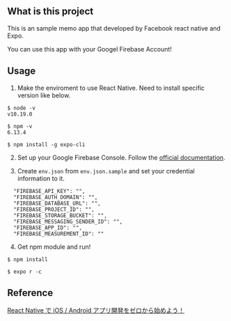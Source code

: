 ## What is this project

This is an sample memo app that developed by Facebook react native and Expo.

You can use this app with your Googel Firebase Account!

## Usage

1. Make the enviroment to use React Native. Need to install specific version like below.

```
$ node -v 
v10.19.0

$ npm -v 
6.13.4

$ npm install -g expo-cli
```

2. Set up your Google Firebase Console. Follow the [official documentation](https://firebase.google.com/docs/web/setup).

3. Create `env.json` from `env.json.sample` and set your credential information to it.

```
  "FIREBASE_API_KEY": "",
  "FIREBASE_AUTH_DOMAIN": "",
  "FIREBASE_DATABASE_URL": "",
  "FIREBASE_PROJECT_ID": "",
  "FIREBASE_STORAGE_BUCKET": "",
  "FIREBASE_MESSAGING_SENDER_ID": "",
  "FIREBASE_APP_ID": "",
  "FIREBASE_MEASUREMENT_ID": ""
```

4. Get npm module and run!

```
$ npm install

$ expo r -c
```

## Reference
[React Native で iOS / Android アプリ開発をゼロから始めよう！](https://www.udemy.com/course/react-native-ios-android/)
